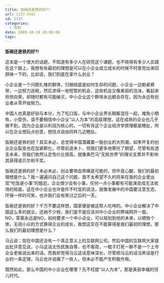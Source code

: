```yaml
---
title: 饭碗还是铁的好?!
url: 1137.html
id: 1137
categories:
  - 写到
date: 2009-10-19 20:00:08
tags:
---
```


**饭碗还是铁的好?!**

  
这本是一个很大的话题，不知道有多少人在研究这个课题，也不晓得有多少人实践在这个路上，我想有些最初的理想是可以在小企业成立成长的时候不时拿兜出来回顾味一下的，比如说，我们到底在拿什么创业？  
  
小企业是一个问题扎堆的群体，归根结底是如何生存的问题，小企业一边勒紧裤带，一边努力逃税，然后求得一些短暂的机会，这些机会又像美丽的泡沫，看起来欣欣向荣，却随时都有可能破灭，中小企业这个群体永远都会存在，因为永远有创业者从零开始努力。  
  
中国人也真是好驯与本分，为了吃口饭，与中小企业界长期厮混在一起，难免小牺牲，小受伤，请不要相信中小企业“以人为本”的高级理想，这在成熟的企业也几乎做不到，因为企业是以利润为核心的，一切有背这个企业经济学原理都是瞎扯，所以在企业想玩点创意，想找点自由同样几近瞎扯。  
  
饭碗还是铁的好？其实未必，总觉得中国潜藏着一股创业的大热潮，如李开复的创业企业裂变也在加紧孵化，尽管前途未卜，但我们更多地寄托了期望，尽管有些透支未来，但我们依然认定性价比很高，就像奥巴马“无核世界”的理论支票并不影响其获得诺贝尔和平奖。  
  
饭碗还是铁的好？未必未必，创业要带血带痛是可能的，但毕竟心酸，我们的最初理想是什么？我一遍遍问自己这个问题，我不太希望不久的将来在我的企业里出现“吃饭是小事”的尴尬，企业很少会有小事，任何一点小事都有可能演变成无法收场的局面，这在中小企业也许是件不时宜的说法，就像发展中的中国要注意生态、环保一样的可笑，也许我们会有笑过之后的一天。  
  
饭碗还是铁的好？千万不要这样想，国家便是被这帮人吃垮的。中小企业解决了中国这么多的就业，还纳不少税，我们是不是应该对中小企业的弊端网开一面，NO，答案永远是NO，如何要求一个中小企业，可以规划到他的未来，以牺牲个体，无视小众的方式换得企业的成长，我想这实在不能算得是我们最初的理想，那么我们的最初理想是什么？  
  
马云说：现在中国还没有一个真正意义上的互联网公司。然后中国的互联网大家提出批评意见说，小马这话太伤民族自尊，也不客观，一棍子打死一群不是一个上市企业老板说出来的话。而我却觉得马云这话意味深长，尽管把马云的话当笑话是行业的一条定理，马云也许说痛了一些人，但未必不能产生积极作用。  
  
既然如此，那么中国的中小企业在哪里？先不枉提“以人为本”，那是美丽幸福的伢儿时代。